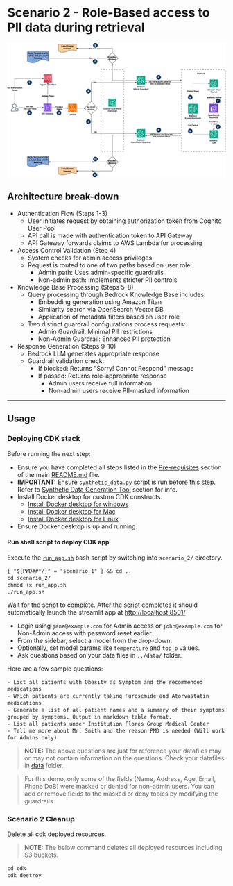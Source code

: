 # Scenario 2 - Role-Based access to PII data during retrieval

![Scenario1 data redaction pipeline](../images/scenario_2_inference_flow.png)

## Architecture break-down

* Authentication Flow (Steps 1-3)
  * User initiates request by obtaining authorization token from Cognito User Pool
  * API call is made with authentication token to API Gateway
  * API Gateway forwards claims to AWS Lambda for processing
* Access Control Validation (Step 4)
  * System checks for admin access privileges
  * Request is routed to one of two paths based on user role:
    * Admin path: Uses admin-specific guardrails
    * Non-admin path: Implements stricter PII controls
* Knowledge Base Processing (Steps 5-8)
  * Query processing through Bedrock Knowledge Base includes:
    * Embedding generation using Amazon Titan
    * Similarity search via OpenSearch Vector DB
    * Application of metadata filters based on user role
  * Two distinct guardrail configurations process requests:
    * Admin Guardrail: Minimal PII restrictions
    * Non-Admin Guardrail: Enhanced PII protection
* Response Generation (Steps 9-10)
  * Bedrock LLM generates appropriate response
  * Guardrail validation check:
    * If blocked: Returns "Sorry! Cannot Respond" message
    * If passed: Returns role-appropriate response
      * Admin users receive full information
      * Non-admin users receive PII-masked information

---

## Usage

### Deploying CDK stack

Before running the next step:

* Ensure you have completed all steps listed in the [Pre-requisites](../README.md#pre-requisites) section of the main [README.md](../README.md) file.
* **IMPORTANT:** Ensure [`synthetic_data.py`](./synthetic_data.py) script is run before this step. Refer to [Synthetic Data Generation Tool](../README.md#synthetic-data-generation-tool) section for info.
* Install Docker desktop for custom CDK constructs.
  * [Install Docker desktop for windows](https://docs.docker.com/desktop/setup/install/windows-install/)
  * [Install Docker desktop for Mac](https://docs.docker.com/desktop/setup/install/mac-install/)
  * [Install Docker desktop for Linux](https://docs.docker.com/desktop/setup/install/linux/)
* Ensure Docker desktop is up and running.

#### Run shell script to deploy CDK app

Execute the [`run_app.sh`](./run_app.sh) bash script by switching into `scenario_2/` directory.

```shell
[ "${PWD##*/}" = "scenario_1" ] && cd ..
cd scenario_2/
chmod +x run_app.sh
./run_app.sh
```

Wait for the script to complete. After the script completes it should automatically launch the streamlit app at <http://localhost:8501/>

* Login using `jane@example.com` for Admin access or `john@example.com` for Non-Admin access with password reset earlier.
* From the sidebar, select a model from the drop-down.
* Optionally, set model params like `temperature` and `top_p` values.
* Ask questions based on your data files in `../data/` folder.

Here are a few sample questions:

```text
- List all patients with Obesity as Symptom and the recommended medications
- Which patients are currently taking Furosemide and Atorvastatin medications
- Generate a list of all patient names and a summary of their symptoms grouped by symptoms. Output in markdown table format.
- List all patients under Institution Flores Group Medical Center
- Tell me more about Mr. Smith and the reason PMD is needed (Will work for Admins only)
```

>**NOTE:** The above questions are just for reference your datafiles may or may not contain information on the questions. Check your datafiles in [data](../data/) folder.

>For this demo, only some of the fields (Name, Address, Age, Email, Phone DoB) were masked or denied for non-admin users. You can add or remove fields to the masked or deny topics by modifying the guardrails

### Scenario 2 Cleanup

Delete all cdk deployed resources.

>**NOTE:** The below command deletes all deployed resources including S3 buckets.

```shell
cd cdk
cdk destroy
```
